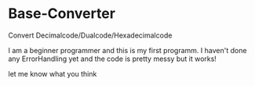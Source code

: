 # Base-Converter
Convert Decimalcode/Dualcode/Hexadecimalcode

I am a beginner programmer and this is my first programm. I haven't done any ErrorHandling yet and the code is pretty messy but it works!

let me know what you think
